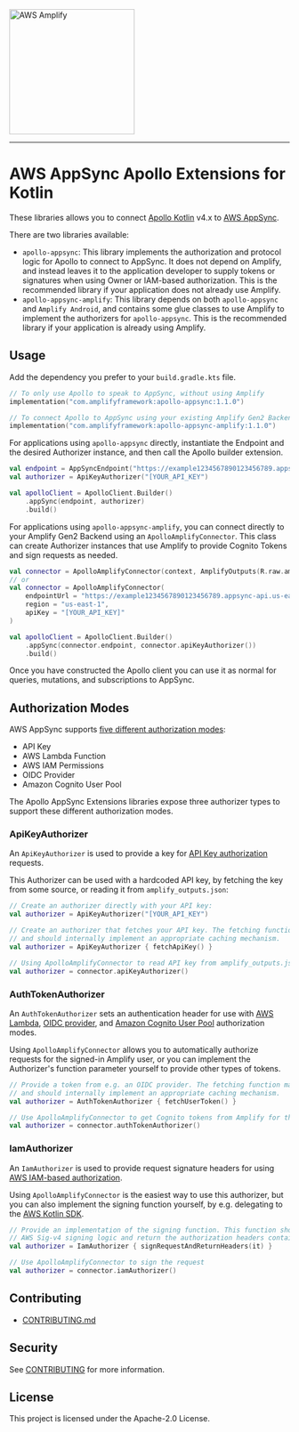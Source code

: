 <img src="https://s3.amazonaws.com/aws-mobile-hub-images/aws-amplify-logo.png" alt="AWS Amplify" width="225">

---

# AWS AppSync Apollo Extensions for Kotlin

These libraries allows you to connect [Apollo Kotlin](https://www.apollographql.com/docs/kotlin/) v4.x to [AWS AppSync](https://aws.amazon.com/pm/appsync/).

There are two libraries available:

- `apollo-appsync`: This library implements the authorization and protocol logic for Apollo to connect to AppSync. It does not depend on Amplify, and instead leaves it to the application developer to supply tokens or signatures when using Owner or IAM-based authorization. This is the recommended library if your application does not already use Amplify.
- `apollo-appsync-amplify`: This library depends on both `apollo-appsync` and `Amplify Android`, and contains some glue classes to use Amplify to implement the authorizers for `apollo-appsync`. This is the recommended library if your application is already using Amplify.

## Usage

Add the dependency you prefer to your `build.gradle.kts` file.

```kotlin
// To only use Apollo to speak to AppSync, without using Amplify
implementation("com.amplifyframework:apollo-appsync:1.1.0")

// To connect Apollo to AppSync using your existing Amplify Gen2 Backend
implementation("com.amplifyframework:apollo-appsync-amplify:1.1.0")
```

For applications using `apollo-appsync` directly, instantiate the Endpoint and the desired Authorizer instance, and then call the Apollo builder extension.

```kotlin
val endpoint = AppSyncEndpoint("https://example1234567890123456789.appsync-api.us-east-1.amazonaws.com/graphql")
val authorizer = ApiKeyAuthorizer("[YOUR_API_KEY")

val apolloClient = ApolloClient.Builder()
    .appSync(endpoint, authorizer)
    .build()
```

For applications using `apollo-appsync-amplify`, you can connect directly to your Amplify Gen2 Backend using an `ApolloAmplifyConnector`. This class can create Authorizer instances that use Amplify to provide Cognito Tokens and sign requests as needed.

```kotlin
val connector = ApolloAmplifyConnector(context, AmplifyOutputs(R.raw.amplify_outputs))
// or
val connector = ApolloAmplifyConnector(
    endpointUrl = "https://example1234567890123456789.appsync-api.us-east-1.amazonaws.com/graphql",
    region = "us-east-1",
    apiKey = "[YOUR_API_KEY]"
)

val apolloClient = ApolloClient.Builder()
    .appSync(connector.endpoint, connector.apiKeyAuthorizer())
    .build()
```

Once you have constructed the Apollo client you can use it as normal for queries, mutations, and subscriptions to AppSync.

## Authorization Modes

AWS AppSync supports [five different authorization modes](https://docs.aws.amazon.com/appsync/latest/devguide/security-authz.html):

- API Key
- AWS Lambda Function
- AWS IAM Permissions
- OIDC Provider
- Amazon Cognito User Pool

The Apollo AppSync Extensions libraries expose three authorizer types to support these different authorization modes.

### ApiKeyAuthorizer

An `ApiKeyAuthorizer` is used to provide a key for [API Key authorization](https://docs.aws.amazon.com/appsync/latest/devguide/security-authz.html#api-key-authorization) requests.

This Authorizer can be used with a hardcoded API key, by fetching the key from some source, or reading it from `amplify_outputs.json`:

```kotlin
// Create an authorizer directly with your API key:
val authorizer = ApiKeyAuthorizer("[YOUR_API_KEY")
```
```kotlin
// Create an authorizer that fetches your API key. The fetching function may be called many times, 
// and should internally implement an appropriate caching mechanism.
val authorizer = ApiKeyAuthorizer { fetchApiKey() }
```
```kotlin
// Using ApolloAmplifyConnector to read API key from amplify_outputs.json
val authorizer = connector.apiKeyAuthorizer()
```

### AuthTokenAuthorizer

An `AuthTokenAuthorizer` sets an authentication header for use with [AWS Lambda](https://docs.aws.amazon.com/appsync/latest/devguide/security-authz.html#aws-lambda-authorization), 
[OIDC provider](https://docs.aws.amazon.com/appsync/latest/devguide/security-authz.html#openid-connect-authorization), and
[Amazon Cognito User Pool](https://docs.aws.amazon.com/appsync/latest/devguide/security-authz.html#amazon-cognito-user-pools-authorization)
authorization modes.

Using `ApolloAmplifyConnector` allows you to automatically authorize requests for the signed-in Amplify user, or you can implement the Authorizer's function parameter yourself to provide other types of tokens.

```kotlin
// Provide a token from e.g. an OIDC provider. The fetching function may be called many times, 
// and should internally implement an appropriate caching mechanism.
val authorizer = AuthTokenAuthorizer { fetchUserToken() }
```
```kotlin
// Use ApolloAmplifyConnector to get Cognito tokens from Amplify for the signed-in user
val authorizer = connector.authTokenAuthorizer()
```

### IamAuthorizer

An `IamAuthorizer` is used to provide request signature headers for using [AWS IAM-based authorization](https://docs.aws.amazon.com/appsync/latest/devguide/security-authz.html#aws-iam-authorization).

Using `ApolloAmplifyConnector` is the easiest way to use this authorizer, but you can also implement the signing function yourself, by e.g. delegating to the [AWS Kotlin SDK](https://github.com/awslabs/aws-sdk-kotlin).

```kotlin
// Provide an implementation of the signing function. This function should implement the 
// AWS Sig-v4 signing logic and return the authorization headers containing the token and signature.
val authorizer = IamAuthorizer { signRequestAndReturnHeaders(it) }
```
```kotlin
// Use ApolloAmplifyConnector to sign the request
val authorizer = connector.iamAuthorizer()
```

## Contributing

- [CONTRIBUTING.md](../CONTRIBUTING.md)

## Security

See [CONTRIBUTING](../CONTRIBUTING.md#security-issue-notifications) for more information.

## License

This project is licensed under the Apache-2.0 License.
